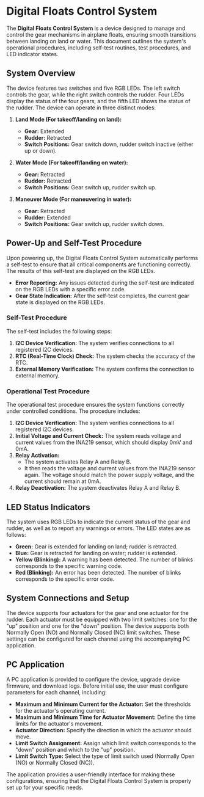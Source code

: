 
# Digital Floats Control System

The **Digital Floats Control System** is a device designed to manage and control the gear mechanisms in airplane floats, ensuring smooth transitions between landing on land or water. This document outlines the system's operational procedures, including self-test routines, test procedures, and LED indicator states.

## System Overview

The device features two switches and five RGB LEDs. The left switch controls the gear, while the right switch controls the rudder. Four LEDs display the status of the four gears, and the fifth LED shows the status of the rudder. The device can operate in three distinct modes:

1. **Land Mode (For takeoff/landing on land):** 
   - **Gear:** Extended 
   - **Rudder:** Retracted 
   - **Switch Positions:** Gear switch down, rudder switch inactive (either up or down).

2. **Water Mode (For takeoff/landing on water):**
   - **Gear:** Retracted
   - **Rudder:** Retracted
   - **Switch Positions:** Gear switch up, rudder switch up.

3. **Maneuver Mode (For maneuvering in water):**
   - **Gear:** Retracted
   - **Rudder:** Extended
   - **Switch Positions:** Gear switch up, rudder switch down.

## Power-Up and Self-Test Procedure

Upon powering up, the Digital Floats Control System automatically performs a self-test to ensure that all critical components are functioning correctly. The results of this self-test are displayed on the RGB LEDs.

- **Error Reporting:** Any issues detected during the self-test are indicated on the RGB LEDs with a specific error code.
- **Gear State Indication:** After the self-test completes, the current gear state is displayed on the RGB LEDs.

### Self-Test Procedure

The self-test includes the following steps:

1. **I2C Device Verification:** The system verifies connections to all registered I2C devices.
2. **RTC (Real-Time Clock) Check:** The system checks the accuracy of the RTC.
3. **External Memory Verification:** The system confirms the connection to external memory.

### Operational Test Procedure

The operational test procedure ensures the system functions correctly under controlled conditions. The procedure includes:

1. **I2C Device Verification:** The system verifies connections to all registered I2C devices.
2. **Initial Voltage and Current Check:** The system reads voltage and current values from the INA219 sensor, which should display 0mV and 0mA.
3. **Relay Activation:**
   - The system activates Relay A and Relay B.
   - It then reads the voltage and current values from the INA219 sensor again. The voltage should match the power supply voltage, and the current should remain at 0mA.
4. **Relay Deactivation:** The system deactivates Relay A and Relay B.

## LED Status Indicators

The system uses RGB LEDs to indicate the current status of the gear and rudder, as well as to report any warnings or errors. The LED states are as follows:

- **Green:** Gear is extended for landing on land; rudder is retracted.
- **Blue:** Gear is retracted for landing on water; rudder is extended.
- **Yellow (Blinking):** A warning has been detected. The number of blinks corresponds to the specific warning code.
- **Red (Blinking):** An error has been detected. The number of blinks corresponds to the specific error code.

## System Connections and Setup

The device supports four actuators for the gear and one actuator for the rudder. Each actuator must be equipped with two limit switches: one for the "up" position and one for the "down" position. The device supports both Normally Open (NO) and Normally Closed (NC) limit switches. These settings can be configured for each channel using the accompanying PC application.

## PC Application

A PC application is provided to configure the device, upgrade device firmware, and download logs. Before initial use, the user must configure parameters for each channel, including:

- **Maximum and Minimum Current for the Actuator:** Set the thresholds for the actuator's operating current.
- **Maximum and Minimum Time for Actuator Movement:** Define the time limits for the actuator's movement.
- **Actuator Direction:** Specify the direction in which the actuator should move.
- **Limit Switch Assignment:** Assign which limit switch corresponds to the "down" position and which to the "up" position.
- **Limit Switch Type:** Select the type of limit switch used (Normally Open (NO) or Normally Closed (NC)).


The application provides a user-friendly interface for making these configurations, ensuring that the Digital Floats Control System is properly set up for your specific needs.
